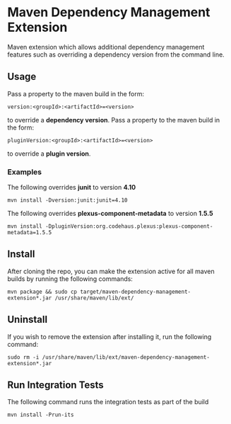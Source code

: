 # Maven Dependency Management Extension

Maven extension which allows additional dependency management features such as overriding a dependency version from the command line.

## Usage
Pass a property to the maven build in the form:

    version:<groupId>:<artifactId>=<version>

to override a **dependency version**. Pass a property to the maven build in the form:

    pluginVersion:<groupId>:<artifactId>=<version>

to override a **plugin version**.

### Examples
The following overrides **junit**  to version **4.10**

    mvn install -Dversion:junit:junit=4.10

The following overrides **plexus-component-metadata**  to version **1.5.5**

    mvn install -DpluginVersion:org.codehaus.plexus:plexus-component-metadata=1.5.5

## Install
After cloning the repo, you can make the extension active for all maven builds by running the following commands:

    mvn package && sudo cp target/maven-dependency-management-extension*.jar /usr/share/maven/lib/ext/

## Uninstall
If you wish to remove the extension after installing it, run the following command:

    sudo rm -i /usr/share/maven/lib/ext/maven-dependency-management-extension*.jar

## Run Integration Tests
The following command runs the integration tests as part of the build

    mvn install -Prun-its


